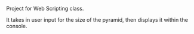 Project for Web Scripting class.

It takes in user input for the size of the pyramid, then displays it within the console.
